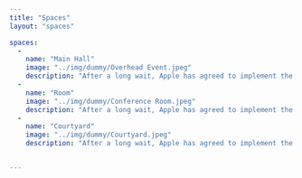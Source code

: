 ```yaml
---
title: "Spaces"
layout: "spaces"

spaces:
  -
    name: "Main Hall"
    image: "../img/dummy/Overhead Event.jpeg"
    description: "After a long wait, Apple has agreed to implement the features of the DaAaB app into Apple Maps. With the support of the Venice transportation system and the Venetian governement, the integration into Apple Maps will be available in the next two weeks."
  -
    name: "Room"
    image: "../img/dummy/Conference Room.jpeg"
    description: "After a long wait, Apple has agreed to implement the features of the DaAaB app into Apple Maps. With the support of the Venice transportation system and the Venetian governement, the integration into Apple Maps will be available in the next two weeks."
  -
    name: "Courtyard"
    image: "../img/dummy/Courtyard.jpeg"
    description: "After a long wait, Apple has agreed to implement the features of the DaAaB app into Apple Maps. With the support of the Venice transportation system and the Venetian governement, the integration into Apple Maps will be available in the next two weeks."


---
```

<!--<iframe src="https://360player.io/p/DzAaJM/" frameborder="0" width="100%" height="500px" allowfullscreen data-token="DzAaJM"></iframe>-->

<!--
<div class="row event-row">
    <div class="col">
        <img src="/img/event-space.jpg" alt="">
    </div>
    <div class="col">
        <h4>Main Area</h4>
        <ul>
            <li>500 square feet</li>
            <li>12 tables</li>
            <li>60 chairs</li>
            <li>Weekdays: $</li>
            <li>Weekends and Nights: $$</li>
        </ul>
    </div>
</div>-->
